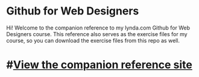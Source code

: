 Github for Web Designers
========================

Hi! Welcome to the companion reference to my lynda.com Github for Web Designers course. This reference also serves as the exercise files for my course, so you can download the exercise files from this repo as well.

# #[View the companion reference site](http://simpleprimate.com/github-for-web-designers/)
